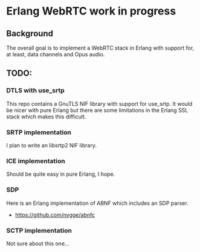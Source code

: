 # Erlang WebRTC work in progress

## Background

The overall goal is to implement a WebRTC stack in Erlang with support for, at least, data channels and Opus audio.

## TODO:

### DTLS with use_srtp

This repo contains a GnuTLS NIF library with support for use_srtp.
It would be nicer with pure Erlang but there are some limitations in the Erlang SSL stack which
makes this difficult.

### SRTP implementation

I plan to write an libsrtp2 NIF library.

### ICE implementation

Should be quite easy in pure Erlang, I hope.

### SDP

Here is an Erlang implementation of ABNF which includes an SDP parser.

* https://github.com/nygge/abnfc


### SCTP implementation

Not sure about this one...

